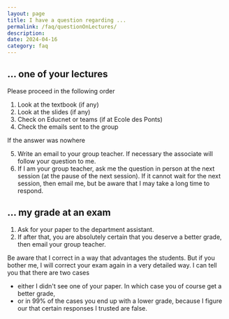 ```yaml
---
layout: page
title: I have a question regarding ...
permalink: /faq/questionOnLectures/
description:
date: 2024-04-16
category: faq
---
```


## ... one of your lectures

Please proceed in the following order

1. Look at the textbook (if any)
2. Look at the slides (if any)
3. Check on Educnet or teams (if at Ecole des Ponts)
4. Check the emails sent to the group

If the answer was nowhere

5. Write an email to your group teacher. If necessary the associate will follow your question to me.
6. If I am your group teacher, ask me the question in person at the next session (at the pause of the next session). 
If it cannot wait for the next session, then email me, but be aware that I may take a long time to respond.

## ... my grade at an exam 

1. Ask for your paper to the department assistant. 
2. If after that, you are absolutely certain that you deserve a better grade, then email your group teacher. 

Be aware that I correct in a way that advantages the students. But if you bother me, I will correct your exam again in a very detailed way. I can tell you that there are two cases

- either I didn't see one of your paper. In which case you of course get a better grade,
- or in 99% of the cases you end up with a lower grade, because I figure our that certain responses I trusted are false.


